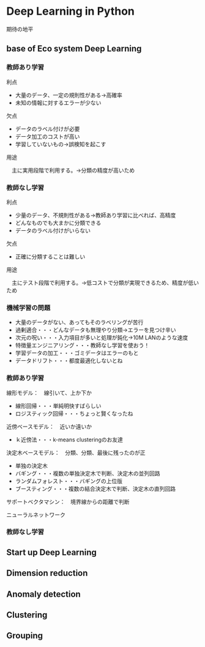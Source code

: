﻿Deep Learning in Python
===

期待の地平

## base of Eco system Deep Learning

### 教師あり学習

利点

* 大量のデータ、一定の規則性がある→高確率
* 未知の情報に対するエラーが少ない

欠点

* データのラベル付けが必要
* データ加工のコストが高い
* 学習していないもの→誤検知を起こす

用途

　主に実用段階で利用する。→分類の精度が高いため　

### 教師なし学習

利点
* 少量のデータ、不規則性がある→教師あり学習に比べれば、高精度
* どんなものでも大まかに分類できる
* データのラベル付けがいらない

欠点
* 正確に分類することは難しい

用途

　主にテスト段階で利用する。→低コストで分類が実現できるため、精度が低いため

### 機械学習の問題

* 大量のデータがない、あってもそのラベリングが苦行
* 過剰適合・・・どんなデータも無理やり分類→エラーを見つけ辛い
* 次元の呪い・・・入力項目が多いと処理が鈍化→10M LANのような速度
* 特徴量エンジニアリング・・・教師なし学習を使おう！
* 学習データの加工・・・ゴミデータはエラーのもと
* データドリフト・・・都度最適化しないとね

### 教師あり学習

線形モデル：　線引いて、上か下か

* 線形回帰・・・単純明快すばらしい
* ロジスティック回帰・・・ちょっと賢くなったね

近傍ベースモデル：　近いか遠いか

* ｋ近傍法・・・k-means clusteringのお友達

決定木ベースモデル：　分類、分類、最後に残ったのが正

* 単独の決定木
* バギング・・・複数の単独決定木で判断、決定木の並列回路
* ランダムフォレスト・・・バギングの上位版
* ブースティング・・・複数の結合決定木で判断、決定木の直列回路

サポートベクタマシン：　境界線からの距離で判断

ニューラルネットワーク

### 教師なし学習



## Start up Deep Learning


## Dimension reduction


## Anomaly detection


## Clustering


## Grouping



